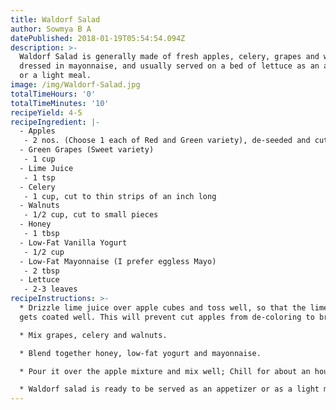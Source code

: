 ```yaml
---
title: Waldorf Salad
author: Sowmya B A
datePublished: 2018-01-19T05:54:54.094Z
description: >-
  Waldorf Salad is generally made of fresh apples, celery, grapes and walnuts,
  dressed in mayonnaise, and usually served on a bed of lettuce as an appetizer
  or a light meal.
image: /img/Waldorf-Salad.jpg
totalTimeHours: '0'
totalTimeMinutes: '10'
recipeYield: 4-5
recipeIngredient: |-
  - Apples
   - 2 nos. (Choose 1 each of Red and Green variety), de-seeded and cut into small cubes.
  - Green Grapes (Sweet variety)
   - 1 cup
  - Lime Juice
   - 1 tsp
  - Celery
   - 1 cup, cut to thin strips of an inch long
  - Walnuts
   - 1/2 cup, cut to small pieces
  - Honey
   - 1 tbsp
  - Low-Fat Vanilla Yogurt
   - 1/2 cup
  - Low-Fat Mayonnaise (I prefer eggless Mayo)
   - 2 tbsp
  - Lettuce
   - 2-3 leaves
recipeInstructions: >-
  * Drizzle lime juice over apple cubes and toss well, so that the lime juice
  gets coated well. This will prevent cut apples from de-coloring to brownish.

  * Mix grapes, celery and walnuts.

  * Blend together honey, low-fat yogurt and mayonnaise.

  * Pour it over the apple mixture and mix well; Chill for about an hour. 

  * Waldorf salad is ready to be served as an appetizer or as a light meal
---
```



